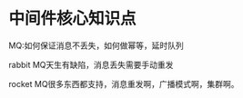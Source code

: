 # 					中间件核心知识点							

MQ:如何保证消息不丢失，如何做幂等，延时队列

rabbit MQ天生有缺陷，消息丢失需要手动重发

rocket MQ很多东西都支持，消息重发啊，广播模式啊，集群啊。

